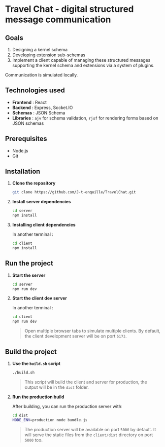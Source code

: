 # Travel Chat - digital structured message communication

## Goals

1. Designing a kernel schema
2. Developing extension sub-schemas
3. Implement a client capable of managing these structured messages supporting the kernel schema and extensions via a
   system of plugins.

Communication is simulated locally.

## Technologies used

- **Frontend** : React
- **Backend** : Express, Socket.IO
- **Schemas** : JSON Schema
- **Libraries** : `ajv` for schema validation, `rjsf` for rendering forms based on JSON schemas

## Prerequisites

- Node.js
- Git

## Installation

1. **Clone the repository**
    ```bash
    git clone https://github.com/J-t-enquille/TravelChat.git
    ```
2. **Install server dependencies**
    ```bash
    cd server
    npm install
    ```
3. **Installing client dependencies**

   In another terminal :
    ```bash
    cd client
    npm install
    ```

## Run the project

1. **Start the server**
    ```bash
    cd server
    npm run dev
    ```
2. **Start the client dev server**

   In another terminal :

    ```bash
    cd client
    npm run dev
    ```
   > Open multiple browser tabs to simulate multiple clients. By default, the client development server will be on port `5173`.
## Build the project

1. **Use the `build.sh` script**
    ```bash
    ./build.sh
    ```
   > This script will build the client and server for production, the output will be in the `dist` folder.

2. **Run the production build**

   After building, you can run the production server with:
    ```bash
    cd dist
    NODE_ENV=production node bundle.js
    ```
    > The production server will be available on port `5000` by default. It will serve the static files from the `client/dist` directory on port `5000` too.
